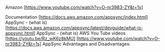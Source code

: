 Amazon [https://www.youtube.com/watch?v=O-nr3983-ZY&t=1s]

Documentation [https://docs.aws.amazon.com/appsync/index.html]
AppSync - (what is) [https://docs.aws.amazon.com/appsync/latest/devguide/what-is-appsync.html]
AppSync - (what is) AWS You Tube videos
[https://youtu.be/Rz_wK6z8kMU]
[https://www.youtube.com/watch?v=O-nr3983-ZY&t=1s]
AppSync Advantages and Disadvantages:
